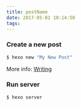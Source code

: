 ```yaml
---
title: postName
date: 2017-05-01 10:14:50
tags:
---
```


### Create a new post

``` bash
$ hexo new "My New Post"
```

More info: [Writing](https://hexo.io/docs/writing.html)

### Run server

``` bash
$ hexo server
```

